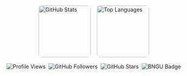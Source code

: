 <div style="display: flex; flex-wrap: wrap; justify-content: center; gap: 16px;">
  <!-- GitHub Stats -->
  <a href="https://github.com/1-hexene" target="_blank" rel="noopener noreferrer nofollow" style="text-decoration: none;">
    <picture>
      <source media="(prefers-color-scheme: dark)" srcset="https://github-readme-stats.vercel.app/api?username=1-hexene&hide_title=false&hide_border=true&show_icons=true&include_all_commits=true&count_private=false&line_height=21&theme=github_dark">
      <img src="https://github-readme-stats.vercel.app/api?username=1-hexene&hide_title=false&hide_border=true&show_icons=true&include_all_commits=true&count_private=true&line_height=21&theme=default" height="137" style="max-width: 100%; border-radius: 8px;" alt="GitHub Stats">
    </picture>
  </a>

  <a href="https://github.com/1-hexene" target="_blank" rel="noopener noreferrer nofollow" style="text-decoration: none;">
    <picture>
      <source media="(prefers-color-scheme: dark)" srcset="https://github-readme-stats.vercel.app/api/top-langs/?username=1-hexene&hide=html&hide_title=false&hide_border=true&layout=compact&langs_count=8&theme=github_dark">
      <img src="https://github-readme-stats.vercel.app/api/top-langs/?username=1-hexene&hide=html&hide_title=false&hide_border=true&layout=compact&langs_count=8&theme=default" height="137" style="max-width: 100%; border-radius: 8px;" alt="Top Languages">
    </picture>
  </a>
</div>

<div style="display: flex; flex-wrap: wrap; gap: 8px; justify-content: center; margin-top: 16px;">
  <img src="https://komarev.com/ghpvc/?username=1-hexene&style=flat&color=green" alt="Profile Views">
  <img src="https://img.shields.io/github/followers/1-hexene?label=Followers&style=flat" alt="GitHub Followers">
  <img src="https://img.shields.io/github/stars/1-hexene?label=Stars&style=flat" alt="GitHub Stars">
  <img src="https://badge.bngu.io/badge.svg" alt="BNGU Badge">
</div>

